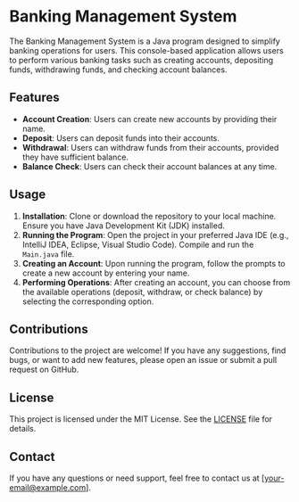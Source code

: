 # Banking Management System

The Banking Management System is a Java program designed to simplify banking operations for users. This console-based application allows users to perform various banking tasks such as creating accounts, depositing funds, withdrawing funds, and checking account balances.

## Features

- **Account Creation**: Users can create new accounts by providing their name.
- **Deposit**: Users can deposit funds into their accounts.
- **Withdrawal**: Users can withdraw funds from their accounts, provided they have sufficient balance.
- **Balance Check**: Users can check their account balances at any time.

## Usage

1. **Installation**: Clone or download the repository to your local machine. Ensure you have Java Development Kit (JDK) installed.
2. **Running the Program**: Open the project in your preferred Java IDE (e.g., IntelliJ IDEA, Eclipse, Visual Studio Code). Compile and run the `Main.java` file.
3. **Creating an Account**: Upon running the program, follow the prompts to create a new account by entering your name.
4. **Performing Operations**: After creating an account, you can choose from the available operations (deposit, withdraw, or check balance) by selecting the corresponding option.

## Contributions

Contributions to the project are welcome! If you have any suggestions, find bugs, or want to add new features, please open an issue or submit a pull request on GitHub.

## License

This project is licensed under the MIT License. See the [LICENSE](LICENSE) file for details.

## Contact

If you have any questions or need support, feel free to contact us at [your-email@example.com].
